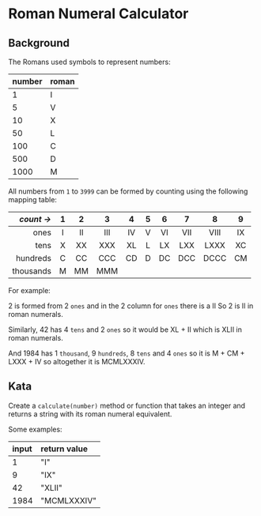# Roman Numeral Calculator

## Background
The Romans used symbols to represent numbers:

| number | roman |
| :---   | :---  |
| 1      | I     |
| 5      | V     |
| 10     | X     |
| 50     | L     |
| 100    | C     |
| 500    | D     |
| 1000   | M     |

All numbers from `1` to `3999` can be formed 
by counting using the following mapping table:

| *count ->* |   1   |   2   |   3   |   4   |   5   |   6   |   7	|  8     |  9    |
| ---:       | :---: | :---: | :---: | :---: | :---: | :---: | :---: | :---: | :---: |
| ones       |   I   |  II   |  III  |  IV   |   V   |  VI   |  VII  | VIII  |  IX   |
| tens       |   X   |  XX   |  XXX  |  XL   |   L   |  LX   |  LXX  | LXXX  |  XC   |
| hundreds   |   C   |  CC   |  CCC  |  CD   |   D   |  DC   |  DCC  | DCCC  |  CM   |
| thousands  |   M   |  MM   |  MMM  | 

For example:

2 is formed from 2 `ones` and in the 2 column for `ones` there is a II
So 2 is II in roman numerals.

Similarly, 42 has 4 `tens` and 2 `ones` so it would be XL + II 
which is XLII in roman numerals.

And 1984 has 1 `thousand`, 9 `hundreds`, 8 `tens` and 4 `ones` so it is 
M + CM + LXXX + IV so altogether it is MCMLXXXIV.

## Kata
Create a `calculate(number)` method or function that takes an
integer and returns a string with its roman numeral equivalent.

Some examples:

| input	| return value |
| :---  | :---         |
| 1	    | "I"          |
| 9	    | "IX"         |
| 42    | "XLII"       |
| 1984	| "MCMLXXXIV"  |
